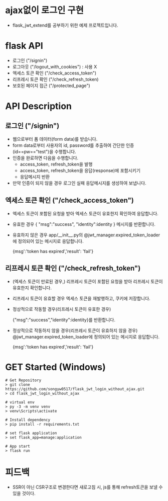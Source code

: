 # ajax없이 로그인 구현
- flask_jwt_extend를 공부하기 위한 예제 프로젝트입니다.

# flask API
- 로그인 ("/signin")
- 로그아웃 ("/logout_with_cookies") : 사용 X
- 엑세스 토큰 확인 ("/check_access_token")
- 리프레시 토큰 확인 ("/check_refresh_token)
- 보호된 페이지 접근 ("/protected_page")

# API Description
## 로그인 ("/signin")
- 웹으로부터 폼 데이터(form data)를 받습니다.
- form data로부터 사용자의 id, password를 추출하여 간단한 인증(id==pw=="test")을 수행합니다.
- 인증을 완료하면 다음을 수행합니다.
    - access_token, refresh_token을 발행
    - access_token, refresh_token을 응답(response)에 포함시키기
    - 응답메시지 반환
- 만약 인증이 되지 않을 경우 로그인 실패 응답메시지를 생성하여 보냅니다.

## 엑세스 토큰 확인 ("/check_access_token")
- 엑세스 토큰이 포함된 요청을 받아 엑세스 토큰이 유효한지 확인하여 응답합니다.
- 유효한 경우 {
    "msg":"success",
    "identity":identity
    } 메시지를 반환합니다.
- 유효하지 않은 경우 app/\_\_init\_\_.py의
@jwt_manager.expired_token_loader에 정의되어 있는 메시지로 응답합니다.

    {msg':'token has expired','result': 'fail'}

## 리프레시 토큰 확인 ("/check_refresh_token")
- (엑세스 토큰이 만료된 경우,) 리프레시 토큰이 포함된 요청을 받아 리프레시 토큰이 유효한지 확인합니다.
- 리프레시 토큰이 유효할 경우 엑세스 토큰을 재발행하고, 쿠키에 저장합니다.
- 정상적으로 작동할 경우(리프레시 토큰이 유효한 경우)

    {"msg":"success","identity":identity}를 반환합니다.
- 정상적으로 작동하지 않을 경우(리프레시 토큰이 유효하지 않을 경우)
@jwt_manager.expired_token_loader에 정의되어 있는 메시지로 응답합니다.

    {msg':'token has expired','result': 'fail'}

# GET Started (Windows)
```
# Get Repository
> git clone https://github.com/songyw0517/flask_jwt_login_without_ajax.git
> cd flask_jwt_login_without_ajax

# virtual env
> py -3 -m venv venv
> venv\Scripts\activate

# Install dependency
> pip install -r requirements.txt

# set flask application
> set flask_app=manage:application

# App start
> flask run
```

# 피드백
- SSR이 아닌 CSR구조로 변경한다면 새로고침 시, js를 통해 refresh토큰을 보낼 수 있을 것이다.